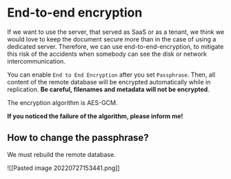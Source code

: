 # End-to-end encryption

If we want to use the server, that served as SaaS or as a tenant, we think we would love to keep the document secure more than in the case of using a dedicated server. 
Therefore, we can use end-to-end-encryption, to mitigate this risk of the accidents when somebody can see the disk or network intercommunication.

You can enable `End to End Encryption` after you set `Passphrase`. Then, all content of the remote database will be encrypted automatically while in replication.
**Be careful, filenames and metadata will not be encrypted**.

The encryption algorithm is AES-GCM.

**If you noticed the failure of the algorithm, please inform me!**

## How to change the passphrase?

We must rebuild the remote database.

![[Pasted image 20220727153441.png]]